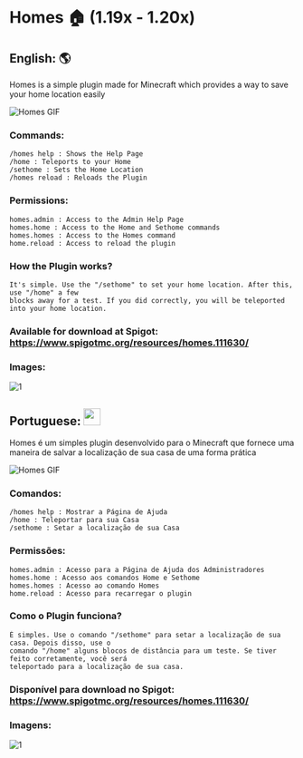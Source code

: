 # Homes 🏠 (1.19x - 1.20x)

## English: :earth_americas:
Homes is a simple plugin made for Minecraft which provides a way to save your home location easily

![Homes GIF](https://github.com/GFelberg/Homes/assets/41524430/d2cd231b-1c65-4433-99ef-bf8befaadf84)

### Commands:
    /homes help : Shows the Help Page
    /home : Teleports to your Home
    /sethome : Sets the Home Location
    /homes reload : Reloads the Plugin
  
### Permissions:
    homes.admin : Access to the Admin Help Page
    homes.home : Access to the Home and Sethome commands 
    homes.homes : Access to the Homes command
    home.reload : Access to reload the plugin

### How the Plugin works?
    It's simple. Use the "/sethome" to set your home location. After this, use "/home" a few 
    blocks away for a test. If you did correctly, you will be teleported into your home location.

### Available for download at Spigot: https://www.spigotmc.org/resources/homes.111630/

### Images:

![1](https://github.com/GFelberg/Homes/assets/41524430/1a26c6c6-53ff-4302-bced-abce561904d4)

## Portuguese: <img src="https://github.com/GFelberg/Homes/assets/41524430/5099682f-f36f-434c-b6b8-5977778385fc" width="30" height="30">
Homes é um simples plugin desenvolvido para o Minecraft que fornece uma maneira de salvar a localização de sua casa de uma forma prática

![Homes GIF](https://github.com/GFelberg/Homes/assets/41524430/d2cd231b-1c65-4433-99ef-bf8befaadf84)

### Comandos:
    /homes help : Mostrar a Página de Ajuda
    /home : Teleportar para sua Casa
    /sethome : Setar a localização de sua Casa

### Permissões:
    homes.admin : Acesso para a Página de Ajuda dos Administradores
    homes.home : Acesso aos comandos Home e Sethome
    homes.homes : Acesso ao comando Homes
    home.reload : Acesso para recarregar o plugin

### Como o Plugin funciona?
    É simples. Use o comando "/sethome" para setar a localização de sua casa. Depois disso, use o 
    comando "/home" alguns blocos de distância para um teste. Se tiver feito corretamente, você será 
    teleportado para a localização de sua casa.

### Disponível para download no Spigot: https://www.spigotmc.org/resources/homes.111630/

### Imagens:

![1](https://github.com/GFelberg/Homes/assets/41524430/3152c2ca-e122-42b3-a742-e0ccbd210e83)
